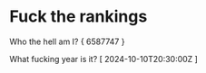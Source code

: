 # Fuck the rankings

Who the hell am I?
{ 6587747 }

What fucking year is it?
[ 2024-10-10T20:30:00Z ]
